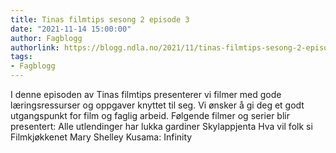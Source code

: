 ```yaml
---
title: Tinas filmtips sesong 2 episode 3
date: "2021-11-14 15:00:00"
author: Fagblogg
authorlink: https://blogg.ndla.no/2021/11/tinas-filmtips-sesong-2-episode-3/
tags:
- Fagblogg
---
```

I denne episoden av Tinas filmtips presenterer vi filmer med gode læringsressurser og oppgaver knyttet til seg. Vi ønsker å gi deg et godt utgangspunkt for film og faglig arbeid. Følgende filmer og serier blir presentert: Alle utlendinger har lukka gardiner Skylappjenta Hva vil folk si Filmkjøkkenet Mary Shelley Kusama: Infinity